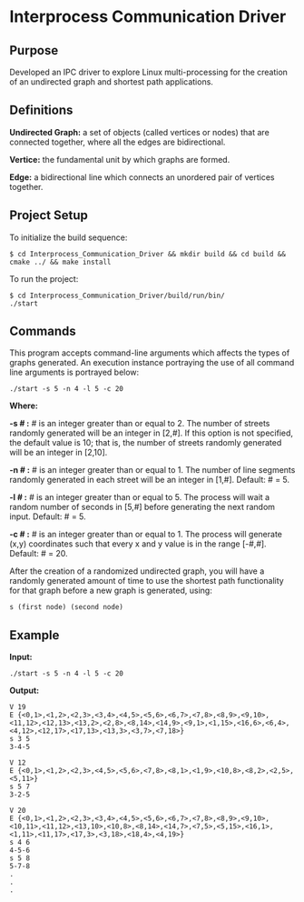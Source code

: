 # Interprocess Communication Driver

## Purpose
Developed an IPC driver to explore Linux multi-processing for the creation of an undirected graph and shortest path applications.

## Definitions
**Undirected Graph:** a set of objects (called vertices or nodes) that are connected together, where all the edges are bidirectional.

**Vertice:** the fundamental unit by which graphs are formed.

**Edge:** a bidirectional line which connects an unordered pair of vertices together.

## Project Setup
To initialize the build sequence:
```
$ cd Interprocess_Communication_Driver && mkdir build && cd build && cmake ../ && make install 
```
To run the project:
```
$ cd Interprocess_Communication_Driver/build/run/bin/
./start
```

## Commands
This program accepts command-line arguments which affects the types of graphs generated. An execution instance portraying the use of all command line arguments is portrayed below:
```
./start -s 5 -n 4 -l 5 -c 20
```
**Where:**

**-s # :** # is an integer greater than or equal to 2. The number of streets randomly generated will be an integer in [2,#]. If this option is not specified, the default value is 10; that is, the number of streets randomly generated will be an integer in [2,10].

**-n # :** # is an integer greater than or equal to 1. The number of line segments randomly generated in each street will be an integer in [1,#]. Default: # = 5.

**-l # :** # is an integer greater than or equal to 5. The process will wait a random number of seconds in [5,#] before generating the next random input. Default: # = 5.

**-c # :** # is an integer greater than or equal to 1. The process will generate (x,y) coordinates such that every x and y value is in the range [-#,#]. Default: # = 20.

After the creation of a randomized undirected graph, you will have a randomly generated amount of time to use the shortest path functionality for that graph before a new graph is generated, using:
```
s (first node) (second node)
```

## Example
**Input:**
```
./start -s 5 -n 4 -l 5 -c 20
```

**Output:**
```
V 19
E {<0,1>,<1,2>,<2,3>,<3,4>,<4,5>,<5,6>,<6,7>,<7,8>,<8,9>,<9,10>,<11,12>,<12,13>,<13,2>,<2,8>,<8,14>,<14,9>,<9,1>,<1,15>,<16,6>,<6,4>,<4,12>,<12,17>,<17,13>,<13,3>,<3,7>,<7,18>}
s 3 5
3-4-5

V 12
E {<0,1>,<1,2>,<2,3>,<4,5>,<5,6>,<7,8>,<8,1>,<1,9>,<10,8>,<8,2>,<2,5>,<5,11>}
s 5 7
3-2-5

V 20
E {<0,1>,<1,2>,<2,3>,<3,4>,<4,5>,<5,6>,<6,7>,<7,8>,<8,9>,<9,10>,<10,11>,<11,12>,<13,10>,<10,8>,<8,14>,<14,7>,<7,5>,<5,15>,<16,1>,<1,11>,<11,17>,<17,3>,<3,18>,<18,4>,<4,19>}
s 4 6
4-5-6
s 5 8
5-7-8
.
.
.
```



